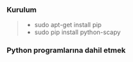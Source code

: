 ### Kurulum
> - sudo apt-get install pip
> - sudo pip install python-scapy

### Python programlarına dahil etmek

